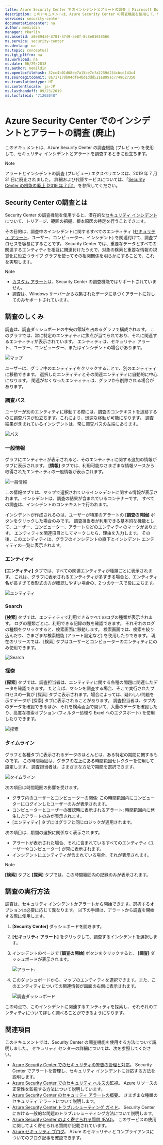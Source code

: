 ```yaml
---
title: Azure Security Center でのインシデントとアラートの調査 | Microsoft Docs
description: このドキュメントは、Azure Security Center の調査機能を使用して、セキュリティ インシデントとアラートを調査する際に役立ちます。
services: security-center
documentationcenter: na
author: memildin
manager: rkarlin
ms.assetid: a8e894a9-8781-4749-ae8f-8c8e01658566
ms.service: security-center
ms.devlang: na
ms.topic: conceptual
ms.tgt_pltfrm: na
ms.workload: na
ms.date: 06/29/2018
ms.author: memildin
ms.openlocfilehash: 32cc4b01d68ee7a15ae7cfa2259d234cbcd143c4
ms.sourcegitcommit: 8a717170b04df64bd1ddd521e899ac7749627350
ms.translationtype: HT
ms.contentlocale: ja-JP
ms.lasthandoff: 09/23/2019
ms.locfileid: "71202048"
---
```

# <a name="investigate-incidents-and-alerts-in-azure-security-center-retired"></a>Azure Security Center でのインシデントとアラートの調査 (廃止)
このドキュメントは、Azure Security Center の調査機能 (プレビュー) を使用して、セキュリティ インシデントとアラートを調査するときに役立ちます。

> [!NOTE]
> アラートとインシデントの調査 (プレビュー) エクスペリエンスは、2019 年 7 月 31 日に廃止されました。 詳細および代替サービスについては、「[Security Center の機能の廃止 (2019 年 7 月)](security-center-features-retirement-july2019.md#menu_investigate)」を参照してください。

## <a name="what-is-investigation-in-security-center"></a>Security Center の調査とは
Security Center の調査機能を使用すると、潜在的な[セキュリティ インシデント](https://docs.microsoft.com/azure/security-center/security-center-incident)について、トリアージ、範囲の把握、根本原因の特定を行うことできます。

その目的は、調査中のインシデントに関するすべてのエンティティ ([セキュリティ アラート](https://docs.microsoft.com/azure/security-center/security-center-alerts-type)、ユーザー、コンピューター、インシデント) を関連付けて、調査プロセスを容易にすることです。  Security Center では、重要なデータとすべての関連するエンティティを相互に関連付けたうえで、対象の検索と重要な情報の視覚化に役立つライブ グラフを使ってその相関関係を明らかにすることで、これを実現します。


> [!NOTE]
> * [カスタム アラート](security-center-custom-alert.md)は、Security Center の調査機能ではサポートされていません。
> * 調査は、Windows サーバーから収集されたデータに基づくアラートに対してのみサポートされています。


## <a name="how-investigation-works"></a>調査のしくみ
調査は、調査ダッシュボードの中央の領域を占めるグラフで構成されます。 このグラフでは、常に特定のエンティティに焦点が当てられており、それに関連するエンティティが表示されています。 エンティティは、セキュリティ アラート、ユーザー、コンピューター、またはインシデントの場合があります。

![マップ](./media/security-center-investigation/security-center-investigation-fig1.png)

ユーザーは、グラフ中のエンティティをクリックすることで、別のエンティティに移動できます。 選択したエンティティとその関連エンティティに自動的に中心になります。 関連がなくなったエンティティは、グラフから削除される場合があります。

### <a name="investigation-path"></a>調査パス
ユーザーが別のエンティティに移動する際には、調査のコンテキストを追跡するのに調査パスが役立ちます。これにより、迅速な移動が可能になります。 調査結果が含まれているインシデントは、常に調査パスの左端にあります。

![パス](./media/security-center-investigation/security-center-investigation-fig2.png)

### <a name="general-information"></a>一般情報
グラフにエンティティが表示されると、そのエンティティに関する追加の情報がタブに表示されます。 **[情報]** タブでは、利用可能なさまざまな情報ソースから取得されたエンティティの一般情報が表示されます。

![一般情報](./media/security-center-investigation/security-center-investigation-fig3.png)

この情報タブでは、マップで選択されているインシデントに関する情報が表示されます。 インシデントは、調査の結果が含まれているコンテナーです。 すべての調査は、インシデントのコンテキストで行われます。

インシデントが作成されるのは、ユーザーが特定のアラートの **[調査の開始]** ボタンをクリックした場合のみです。 調査担当者が利用できる基本的な機能として、ユーザー、コンピューター、アラートなどのエンティティのマークがあります。 エンティティを関連項目としてマークしたら、理由を入力します。 その後、このエンティティは、グラフのインシデントの直下とインシデント エンティティの一覧に表示されます。

### <a name="entities"></a>エンティティ

**[エンティティ]** タブでは、すべての関連エンティティが種類ごとに表示されます。 これは、グラフに表示されるエンティティが多すぎる場合と、エンティティ名が長すぎて表形式の方が確認しやすい場合の、2 つのケースで役に立ちます。

![エンティティ](./media/security-center-investigation/security-center-investigation-fig4.png)

### <a name="search"></a>Search

**[検索]** タブでは、エンティティで利用できるすべてのログの種類が表示されます。 ログの種類ごとに、利用できる記録の数を確認できます。 それぞれのログの種類をクリックすると、検索画面に移動します。 検索画面では、検索を絞り込んだり、さまざまな検索機能 (アラート設定など) を使用したりできます。 現在のリリースでは、[検索] タブはユーザーとコンピューターのエンティティにのみ使用できます。

![Search](./media/security-center-investigation/security-center-investigation-fig5.png)

### <a name="exploration"></a>探索

**[探索]** タブでは、調査担当者は、エンティティに関する各種の問題に関連したデータを確認できます。 たとえば、マシンを調査する場合、そこで実行されたプロセスの一覧が [探索] タブに表示されます。場合によっては、疑わしい問題を示すデータが [探索] タブに表示されることがあります。 調査担当者は、タブ内のデータを確認できるほか、それを検索画面で開いて、大量のデータを確認したり、高度な検索オプション (フィルター処理や Excel へのエクスポート) を使用したりできます。

![探索](./media/security-center-investigation/security-center-investigation-fig6.png)

### <a name="timeline"></a>タイムライン

グラフと各種タブに表示されるデータのほとんどは、ある特定の期間に関するものです。 この時間範囲は、グラフの左上にある時間範囲セレクターを使用して設定します。 調査担当者は、さまざまな方法で期間を選択できます。

![タイムライン](./media/security-center-investigation/security-center-investigation-fig7.png)

次の項目は時間範囲の影響を受けます。

- グラフ内のユーザーとコンピューターの関係: この時間範囲内にコンピューターにログインしたユーザーのみが表示されます。
- コンピューターとユーザーの確認時に表示されるアラート: 時間範囲内に発生したアラートのみが表示されます。
- [エンティティ] タブにはグラフと同じロジックが適用されます。

次の項目は、期間の選択に関係なく表示されます。

- アラートが表示された場合、それに含まれているすべてのエンティティ (ユーザーやコンピューター) が常に表示されます。
- インシデントにエンティティが含まれている場合、それが表示されます。

> [!NOTE]
> **[検索]** タブと **[探索]** タブでは、この時間範囲内の記録のみが表示されます。

## <a name="how-to-perform-an-investigation"></a>調査の実行方法

調査は、セキュリティ インシデントかアラートから開始できます。選択するオプションは必要に応じて異なります。 以下の手順は、アラートから調査を開始する際に使用します。

1.  **[Security Center]** ダッシュボードを開きます。
2.  **[セキュリティ アラート]** をクリックして、調査するインシデントを選択します。
3.  インシデントのページで **[調査の開始]** ボタンをクリックすると、 **[調査]** ダッシュボードが表示されます。

    ![アラート:](./media/security-center-investigation/security-center-investigation-fig8.png)

4. このダッシュボードから、マップのエンティティを選択できます。また、このエンティティについての関連情報が画面の右側に表示されます。

    ![調査ダッシュボード](./media/security-center-investigation/security-center-investigation-fig9.png)

この時点で、このインシデントに関連するエンティティを探索し、それぞれのエンティティについて詳しく調べることができるようになります。

## <a name="see-also"></a>関連項目
このドキュメントでは、Security Center の調査機能を使用する方法について説明しました。 セキュリティ センターの詳細については、次を参照してください。

* [Azure Security Center でのセキュリティの警告の管理と対応](https://docs.microsoft.com/azure/security-center/security-center-managing-and-responding-alerts)。 Security Center でアラートを管理し、セキュリティ インシデントに対応する方法を説明します。
* [Azure Security Center でのセキュリティ ヘルスの監視](security-center-monitoring.md)。 Azure リソースの正常性を監視する方法について説明しています。
* [Azure Security Center のセキュリティ アラートの概要](https://docs.microsoft.com/azure/security-center/security-center-alerts-type)。 さまざまな種類のセキュリティ アラートについて説明します。
* [Azure Security Center トラブルシューティング ガイド](https://docs.microsoft.com/azure/security-center/security-center-troubleshooting-guide)。 Security Center における一般的な問題のトラブルシューティング方法について説明します。
* [Azure Security Center のよく寄せられる質問 (FAQ)](security-center-faq.md)。 このサービスの使用に関してよく寄せられる質問が記載されています。
* [Azure セキュリティ ブログ](https://blogs.msdn.com/b/azuresecurity/)。 Azure のセキュリティとコンプライアンスについてのブログ記事を確認できます。
